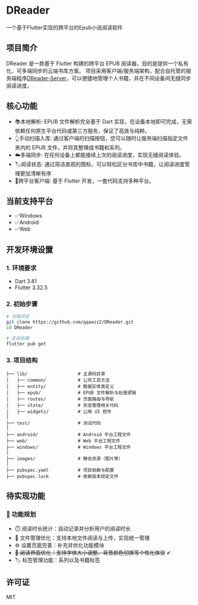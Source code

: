 # DReader

一个基于Flutter实现的跨平台的Epub小说阅读软件

## 项目简介

DReader 是一款基于 Flutter 构建的跨平台 EPUB 阅读器，目的是提供一个私有化、可多端同步的云端书库方案。
项目采用客户端/服务端架构，配合自托管的服务端程序[DReader-Server](https://github.com/qqaazz2/DReader-Server)，可以便捷地管理个人书籍，并在不同设备间无缝同步阅读进度。

## 核心功能

- 📚本地解析: EPUB 文件解析完全基于 Dart 实现，在设备本地即可完成，无需依赖任何原生平台代码或第三方服务，保证了高效与纯粹。
- 👆手动扫描入库: 通过客户端的扫描按钮，您可以随时让服务端扫描指定文件夹内的 EPUB 文件，并将其整理成书籍和系列。
- ☁️多端同步: 在任何设备上都能接续上次的阅读进度，实现无缝阅读体验。
- 🏷️阅读状态: 通过简洁直观的图标，可以轻松区分书库中书籍，让阅读进度管理更加清晰有序
- 📱跨平台客户端: 基于 Flutter 开发，一套代码支持多种平台。

## 当前支持平台
- ✅Windows
- ✅Android
- ✅Web

## 开发环境设置

### 1. 环境要求

- Dart 3.81
- Flutter 3.32.5

### 2. 初始步骤

```bash
# 克隆项目
git clone https://github.com/qqaazz2/DReader.git
cd DReader

# 安装依赖
flutter pub get
```

### 3. 项目结构

```
├── lib/                   # 主源码目录
│   ├── common/            # 公共工具方法
│   ├── entity/            # 数据实体类定义
│   ├── epub/              # EPUB 文件解析与处理逻辑
│   ├── routes/            # 页面路由与导航
│   ├── state/             # 状态管理相关代码
│   ├── widgets/           # 公用 UI 控件
│
├── test/                  # 测试代码
│
├── android/               # Android 平台工程文件
├── web/                   # Web 平台工程文件
├── windows/               # Windows 平台工程文件
│
├── images/                # 静态资源（图片等）
│
├── pubspec.yaml           # 项目依赖与配置
├── pubspec.lock           # 依赖版本锁定文件
```

## 待实现功能

### 🚀 功能规划

- ⏱️ 阅读时长统计：自动记录并分析用户的阅读时长
- 📂 文件管理优化：支持本地文件阅读与上传，实现统一管理
- ⚙️ 设置页面完善：补充并优化功能模块
- ~~📖 阅读界面优化：支持字体大小调整、背景颜色切换等个性化体验~~ ✔
- 🏷️ 标签管理功能：系列以及书籍标签

## 许可证

MIT
